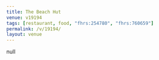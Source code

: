 ```yaml
---
title: The Beach Hut
venue: v19194
tags: [restaurant, food, "fhrs:254780", "fhrs:760659"]
permalink: /v/19194/
layout: venue
---
```

null